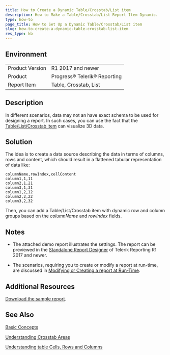 ```yaml
---
title: How to Create a Dynamic Table/Crosstab/List item
description: How to Make a Table/Crosstab/List Report Item Dynamic.
type: how-to
page_title: How to Set Up a Dynamic Table/Crosstab/List item
slug: how-to-create-a-dynamic-table-crosstab-list-item
res_type: kb
---
```


## Environment

<table>
    <tbody>
	    <tr>
	    	<td>Product Version</td>
	    	<td>R1 2017 and newer</td>
	    </tr>
	    <tr>
	    	<td>Product</td>
	    	<td>Progress® Telerik® Reporting</td>
	    </tr>
      <tr>
	    	<td>Report Item</td>
	    	<td>Table, Crosstab, List</td>
	    </tr>
    </tbody>
</table>
  
## Description

In different scenarios, data may not an have exact schema to be used for designing a report. In such cases, you can use the fact that the [Table/List/Crosstab item](../table-working-with-table-cross-table-list-items) can visualize 3D data.
  
## Solution

The idea is to create a data source describing the data in terms of columns, rows and content, which should result in a flattened tabular representation of data like:

```
columnName,rowIndex,cellContent
column1,1,11
column2,1,21
column3,1,31
column1,2,12
column2,2,22
column3,2,32
```

Then, you can add a Table/List/Crosstab item with dynamic row and column groups based on the *columnName* and *rowIndex* fields.  

## Notes

- The attached demo report illustrates the settings. The report can be previewed in the [Standalone Report Designer](../standalone-report-designer) of Telerik Reporting R1 2017 and newer.

- The scenarios, requiring you to create or modify a report at run-time, are discussed in [Modifying or Creating a report at Run-Time](./modifying-or-creating-a-report-at-run-time).

## Additional Resources

[Download the sample report](resources/reportdynamiccolumns.zip).

## See Also

[Basic Concepts](../table-understanding-table-items)

[Understanding Crosstab Areas](../table-understanding-crosstab-areas) 

[Understanding table Cells, Rows and Columns](../table-understanding-cells-rows-columns)
